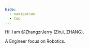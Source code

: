 ```yaml
---
hide:
  - navigation
  - toc
---
```


Hi! I am @ZhangzrJerry (Zirui, ZHANG).

A Engineer focus on Robotics.
